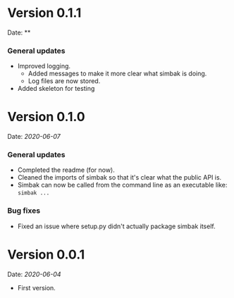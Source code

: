 # Version 0.1.1
Date: **
### General updates
- Improved logging.
    - Added messages to make it more clear what simbak is doing.
    - Log files are now stored.
- Added skeleton for testing

# Version 0.1.0
Date: *2020-06-07*
### General updates
- Completed the readme (for now).
- Cleaned the imports of simbak so that it's clear what the public API is.
- Simbak can now be called from the command line as an executable like: `simbak ...`

### Bug fixes
- Fixed an issue where setup.py didn't actually package simbak itself.

# Version 0.0.1
Date: *2020-06-04*
- First version.